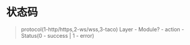 # 状态码

> protocol(1-http/https,2-ws/wss,3-taco) Layer - Module? - action - Status(0 - success | 1 - error)